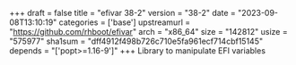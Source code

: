 +++
draft = false
title = "efivar 38-2"
version = "38-2"
date = "2023-09-08T13:10:19"
categories = ['base']
upstreamurl = "https://github.com/rhboot/efivar"
arch = "x86_64"
size = "142812"
usize = "575977"
sha1sum = "dff4912f498b726c710e5fa961ecf714cbf15145"
depends = "['popt>=1.16-9']"
+++
Library to manipulate EFI variables